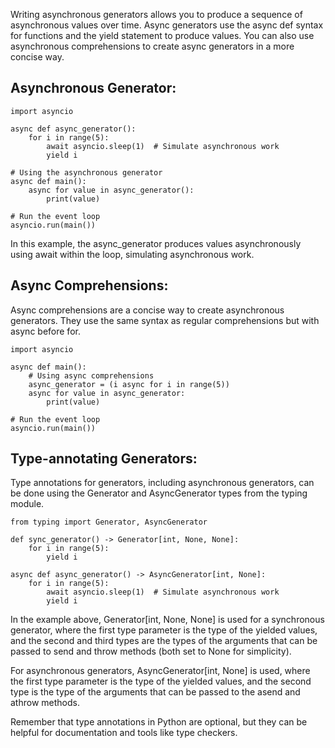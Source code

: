 Writing asynchronous generators allows you to produce a sequence of asynchronous values over time. Async generators use the async def syntax for functions and the yield statement to produce values. You can also use asynchronous comprehensions to create async generators in a more concise way.

## Asynchronous Generator:

    import asyncio

    async def async_generator():
        for i in range(5):
            await asyncio.sleep(1)  # Simulate asynchronous work
            yield i

    # Using the asynchronous generator
    async def main():
        async for value in async_generator():
            print(value)

    # Run the event loop
    asyncio.run(main())

In this example, the async_generator produces values asynchronously using await within the loop, simulating asynchronous work.

## Async Comprehensions:

Async comprehensions are a concise way to create asynchronous generators. They use the same syntax as regular comprehensions but with async before for.

    import asyncio

    async def main():
        # Using async comprehensions
        async_generator = (i async for i in range(5))
        async for value in async_generator:
            print(value)

    # Run the event loop
    asyncio.run(main())

## Type-annotating Generators:

Type annotations for generators, including asynchronous generators, can be done using the Generator and AsyncGenerator types from the typing module.

    from typing import Generator, AsyncGenerator

    def sync_generator() -> Generator[int, None, None]:
        for i in range(5):
            yield i

    async def async_generator() -> AsyncGenerator[int, None]:
        for i in range(5):
            await asyncio.sleep(1)  # Simulate asynchronous work
            yield i

In the example above, Generator[int, None, None] is used for a synchronous generator, where the first type parameter is the type of the yielded values, and the second and third types are the types of the arguments that can be passed to send and throw methods (both set to None for simplicity).

For asynchronous generators, AsyncGenerator[int, None] is used, where the first type parameter is the type of the yielded values, and the second type is the type of the arguments that can be passed to the asend and athrow methods.

Remember that type annotations in Python are optional, but they can be helpful for documentation and tools like type checkers.
